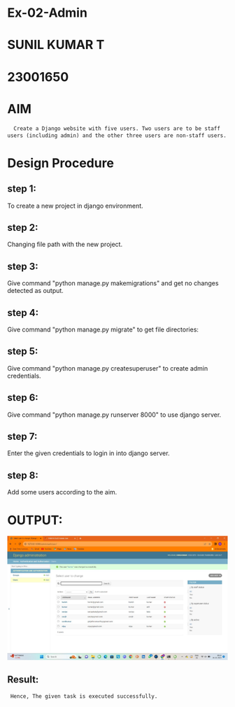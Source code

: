 # Ex-02-Admin
# SUNIL KUMAR T
# 23001650

# AIM
      Create a Django website with five users. Two users are to be staff users (including admin) and the other three users are non-staff users.


# Design Procedure

## step 1: 
To create a new project in django environment.

## step 2: 
Changing file path with the new project.

## step 3:
Give command "python manage.py makemigrations" and get no changes detected as output. 
## step 4: 
Give command "python manage.py migrate" to get file directories:

## step 5: 
Give command "python manage.py createsuperuser" to create admin credentials.

## step 6: 
Give command "python manage.py runserver 8000" to use django server.

## step 7: 
Enter the given credentials to login in into django server.

## step 8: 
Add some users according to the aim.

# OUTPUT:
![OUTPUT](/ADMIN%20OUTPUT.jpg)

##  Result:
     Hence, The given task is executed successfully.

